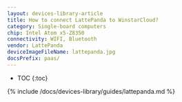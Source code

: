 ```yaml
---
layout: devices-library-article
title: How to connect LattePanda to WinstarCloud?
category: Single-board computers
chip: Intel Atom x5-Z8350
connectivity: WIFI, Bluetooth
vendor: LattePanda
deviceImageFileName: lattepanda.jpg
docsPrefix: paas/
---
```



* TOC
{:toc}

{% include /docs/devices-library/guides/lattepanda.md %}